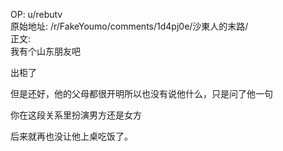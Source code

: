 
OP: u/rebutv  
原始地址: /r/FakeYoumo/comments/1d4pj0e/沙東人的末路/  
正文:  
我有个山东朋友吧

出柜了

但是还好，他的父母都很开明所以也没有说他什么，只是问了他一句

你在这段关系里扮演男方还是女方

后来就再也没让他上桌吃饭了。
